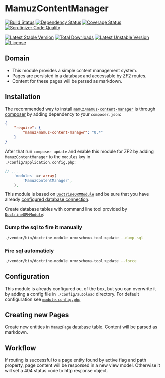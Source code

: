 # MamuzContentManager

[![Build Status](https://travis-ci.org/mamuz/MamuzContentManager.svg?branch=master)](https://travis-ci.org/mamuz/MamuzContentManager)
[![Dependency Status](https://www.versioneye.com/user/projects/538f789246c473958600002c/badge.svg)](https://www.versioneye.com/user/projects/538f789246c473958600002c)
[![Coverage Status](https://coveralls.io/repos/mamuz/MamuzContentManager/badge.png?branch=master)](https://coveralls.io/r/mamuz/MamuzContentManager?branch=master)
[![Scrutinizer Code Quality](https://scrutinizer-ci.com/g/mamuz/MamuzContentManager/badges/quality-score.png?b=master)](https://scrutinizer-ci.com/g/mamuz/MamuzContentManager/?branch=master)

[![Latest Stable Version](https://poser.pugx.org/mamuz/mamuz-content-manager/v/stable.svg)](https://packagist.org/packages/mamuz/mamuz-content-manager)
[![Total Downloads](https://poser.pugx.org/mamuz/mamuz-content-manager/downloads.svg)](https://packagist.org/packages/mamuz/mamuz-content-manager)
[![Latest Unstable Version](https://poser.pugx.org/mamuz/mamuz-content-manager/v/unstable.svg)](https://packagist.org/packages/mamuz/mamuz-content-manager)
[![License](https://poser.pugx.org/mamuz/mamuz-content-manager/license.svg)](https://packagist.org/packages/mamuz/mamuz-content-manager)

## Domain

 - This module provides a simple content management system.
 - Pages are persisted in a database and accessable by ZF2 routes.
 - Content for these pages will be parsed as markdown.

## Installation

The recommended way to install
[`mamuz/mamuz-content-manager`](https://packagist.org/packages/mamuz/mamuz-content-manager) is through
[composer](http://getcomposer.org/) by adding dependency to your `composer.json`:

```json
{
    "require": {
        "mamuz/mamuz-content-manager": "0.*"
    }
}
```

After that run `composer update` and enable this module for ZF2 by adding
`MamuzContentManager` to the `modules` key in `./config/application.config.php`:

```php
// ...
    'modules' => array(
        'MamuzContentManager',
    ),
```

This module is based on [`DoctrineORMModule`](https://github.com/doctrine/DoctrineORMModule)
and be sure that you have already [configured database connection](https://github.com/doctrine/DoctrineORMModule).

Create database tables with command line tool provided by
[`DoctrineORMModule`](https://github.com/doctrine/DoctrineORMModule):

### Dump the sql to fire it manually
```sh
./vendor/bin/doctrine-module orm:schema-tool:update --dump-sql
```

### Fire sql automaticly

```sh
./vendor/bin/doctrine-module orm:schema-tool:update --force
```

## Configuration

This module is already configured out of the box, but you can overwrite it by
adding a config file in `./config/autoload` directory.
For default configuration see
[`module.config.php`](https://github.com/mamuz/MamuzContentManager/blob/master/config/module.config.php)

## Creating new Pages

Create new entities in `MamuzPage` database table.
Content will be parsed as markdown.

## Workflow

If routing is successful to a page entity found by active flag and path property,
page content will be responsed in a new view model. Otherwise it will set a 404 status code
to http response object.
